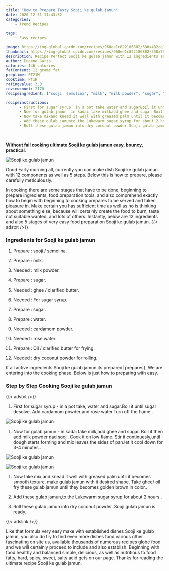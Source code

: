 ```yaml
---
title: "How to Prepare Tasty Sooji ke gulab jamun"
date: 2020-12-31 11:43:52
categories:
    - Trend Recipes
    
tags:
    - Easy recipes

image: https://img-global.cpcdn.com/recipes/968ee1c822186802/680x482cq70/sooji-ke-gulab-jamun-recipe-main-photo.jpg
thumbnail: https://img-global.cpcdn.com/recipes/968ee1c822186802/350x250cq70/sooji-ke-gulab-jamun-recipe-main-photo.jpg
description: Recipe Perfect Sooji ke gulab jamun with 12 ingredients and 5 stages of easy cooking.
author: Eugene Garza
calories: 146 calories
fatContent: 12 grams fat
preptime: PT21M
cooktime: PT1H
ratingvalue: 3.3
reviewcount: 2170
recipeingredient: ["sooji  semolina", "milk", "milk powder", "sugar", "ghee  clarified butter", "For sugar syrup", "sugar", "water", "cardamom powder", "rose water", "Oil  clarified butter for frying", "dry coconut powder for rolling"]

recipeinstructions: 
      - First for sugar syrup  in a pot take water and sugarBoil it until sugar desolve Add cardamom powder and rose waterTurn off the flame 
      - Now for gulab jamun  in kadai take milkadd ghee and sugar Boil it then add milk powder nad sooji Cook it on low flame Stir it continueslyuntil dough starts forming and mix leaves the sides of panlet it cool down for 34 minutes 
      - Now take mixand knead it well with greased palm until it becomes smooth texture make gulab jamun with it desired shape Take ghee oil fry these gulab jamun until they becomes golden brown in color 
      - Add these gulab jamunto the Lukewarm sugar syrup for about 2 hours 
      - Roll these gulab jamun into dry coconut powder Sooji gulab jamun is ready

---
```




**Without fail cooking ultimate Sooji ke gulab jamun easy, bouncy, practical**. 


![Sooji ke gulab jamun](https://img-global.cpcdn.com/recipes/968ee1c822186802/680x482cq70/sooji-ke-gulab-jamun-recipe-main-photo.jpg "Sooji ke gulab jamun")




Good Early morning all, currently you can make dish Sooji ke gulab jamun with 12 components as well as 5 steps. Below this is how to prepare, please carefully meticulously.

In cooking there are some stages that have to be done, beginning to prepare ingredients, food preparation tools, and also comprehend exactly how to begin with beginning to cooking prepares to be served and taken pleasure in. Make certain you has sufficient time as well as no is thinking about something else, because will certainly create the food to burn, taste not suitable wanted, and lots of others. Instantly, below are 12 ingredients and also 5 stages of very easy food preparation Sooji ke gulab jamun.
{{< adstxt />}}

### Ingredients for Sooji ke gulab jamun


1. Prepare  : sooji / semolina.

1. Prepare  : milk.

1. Needed  : milk powder.

1. Prepare  : sugar.

1. Needed  : ghee / clarified butter.

1. Needed  : For sugar syrup.

1. Prepare  : sugar.

1. Prepare  : water.

1. Needed  : cardamom powder.

1. Needed  : rose water.

1. Prepare  : Oil / clarified butter for frying.

1. Needed  : dry coconut powder for rolling.



If all active ingredients Sooji ke gulab jamun its prepared| prepares}, We are entering into the cooking phase. Below is just how to preparing with easy.

### Step by Step Cooking Sooji ke gulab jamun

{{< adstxt />}}


1. First for sugar syrup - in a pot take, water and sugar.Boil it until sugar desolve. Add cardamom powder and rose water.Turn off the flame..



![Sooji ke gulab jamun](https://img-global.cpcdn.com/steps/309474e4805373a0/160x128cq70/sooji-ke-gulab-jamun-recipe-step-1-photo.jpg" "Sooji ke gulab jamun")



1. Now for gulab jamun - in kadai take milk,add ghee and sugar. Boil it then add milk powder nad sooji. Cook it on low flame. Stir it continuesly,until dough starts forming and mix leaves the sides of pan.let it cool down for 3-4 minutes..



![Sooji ke gulab jamun](https://img-global.cpcdn.com/steps/ea7c0b92142a0c3b/160x128cq70/sooji-ke-gulab-jamun-recipe-step-2-photo.jpg" "Sooji ke gulab jamun")

![Sooji ke gulab jamun](https://img-global.cpcdn.com/steps/1a3f025f88e7341c/160x128cq70/sooji-ke-gulab-jamun-recipe-step-2-photo.jpg" "Sooji ke gulab jamun")



1. Now take mix,and knead it well with greased palm until it becomes smooth texture. make gulab jamun with it desired shape. Take ghee/ oil fry these gulab jamun until they becomes golden brown in color..



1. Add these gulab jamun,to the 
Lukewarm sugar syrup for about 2 hours..



1. Roll these gulab jamun into dry coconut powder. Sooji gulab jamun is ready..





{{< adslink />}}

Like that formula very easy make with established dishes Sooji ke gulab jamun, you also do try to find even more dishes food various other fascinating on site us, available thousands of numerous recipes globe food and we will certainly proceed to include and also establish. Beginning with food healthy and balanced simple, delicious, as well as nutritious to food fatty, hard, spicy, sweet, salty acid gets on our page. Thanks for reading the ultimate recipe Sooji ke gulab jamun.
